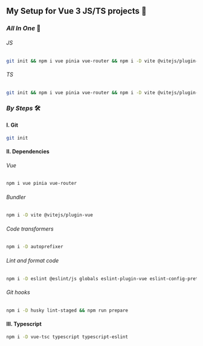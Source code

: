 ## My Setup for Vue 3 JS/TS projects 🧋

### _All In One_ 🧰

###### JS

```sh
git init && npm i vue pinia vue-router && npm i -D vite @vitejs/plugin-vue && npm i -D autoprefixer && npm i -D eslint eslint-plugin-vue eslint-config-prettier prettier stylelint stylelint-config-standard-vue postcss-html && npm i -D husky lint-staged && npm run prepare
```

###### TS

```sh
git init && npm i vue pinia vue-router && npm i -D vite @vitejs/plugin-vue && npm i -D autoprefixer && npm i -D eslint eslint-plugin-vue eslint-config-prettier prettier stylelint stylelint-config-standard-vue postcss-html && npm i -D husky lint-staged && npm run prepare && npm i -D vue-tsc typescript typescript-eslint
```

### _By Steps_ 🛠️

#### I. Git

```sh
git init
```

#### II. Dependencies

###### Vue

```sh
npm i vue pinia vue-router
```

###### Bundler

```sh
npm i -D vite @vitejs/plugin-vue
```

###### Code transformers

```sh
npm i -D autoprefixer
```

###### Lint and format code

```sh
npm i -D eslint @eslint/js globals eslint-plugin-vue eslint-config-prettier prettier stylelint stylelint-config-standard-vue postcss-html
```

###### Git hooks

```sh
npm i -D husky lint-staged && npm run prepare
```

#### III. Typescript

```sh
npm i -D vue-tsc typescript typescript-eslint
```
